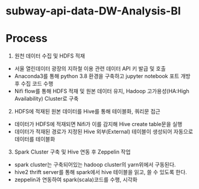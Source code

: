 # subway-api-data-DW-Analysis-BI   
# Process   
1. 원천 데이터 수집 및 HDFS 적재   
- 서울 열린데이터 광장의 지하철 이용 관련 데이터 API 키 발급 및 호출   
- Anaconda3를 통해 python 3.8 환경을 구축하고 jupyter notebook 포트 개방 후 수집 코드 수행   
- Nifi flow를 통해 HDFS 적재 및 원본 데이터 유지, Hadoop 고가용성(HA:High Availability) Cluster로 구축
      
2. HDFS에 적재된 원본 데이터를 Hive를 통해 테이블화, 쿼리문 접근   
- 데이터가 HDFS에 적재되면 Nifi가 이를 감지해 Hive create table문을 실행   
- 데이터가 적재된 경로가 지정된 Hive 외부(External) 테이블이 생성되어 자동으로 데이터를 테이블화  
   
3. Spark Cluster 구축 및 Hive 연동 후 Zeppelin 작업   
- spark cluster는 구축되어있는 hadoop cluster의 yarn위에서 구동된다.   
- hive2 thrift server를 통해 spark에서 hive 테이블을 읽고, 쓸 수 있도록 한다.   
- zeppelin과 연동하여 spark(scala)코드를 수행, 시각화
